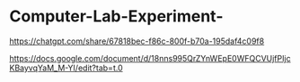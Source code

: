 # Computer-Lab-Experiment-
https://chatgpt.com/share/67818bec-f86c-800f-b70a-195daf4c09f8

https://docs.google.com/document/d/18nns995QrZYnWEpE0WFQCVUjfPIjcKBayvqYaM_M-YI/edit?tab=t.0
